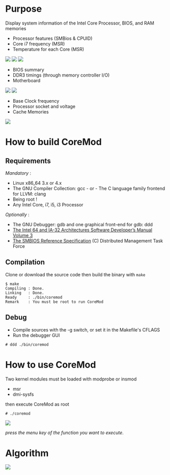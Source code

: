 # Purpose
Display system information of the Intel Core Processor, BIOS, and RAM memories 
* Processor features (SMBios & CPUID) 
* Core i7 frequency (MSR) 
* Temperature for each Core (MSR) 

![](http://blog.cyring.free.fr/wp-content/uploads/2012/09/CyrIng_coremod_screen18.jpg)
![](http://blog.cyring.free.fr/wp-content/uploads/2012/09/CyrIng_coremod_screen19.jpg)
![](http://blog.cyring.free.fr/wp-content/uploads/2012/07/CyrIng_coremod_screen12.jpg)

* BIOS summary 
* DDR3 timings (through memory controller I/O) 
* Motherboard 

![](http://blog.cyring.free.fr/wp-content/uploads/2012/07/CyrIng_coremod_screen17.jpg)
![](http://blog.cyring.free.fr/wp-content/uploads/2012/09/CyrIng_coremod_screen20.jpg)

* Base Clock frequency 
* Processor socket and voltage 
* Cache Memories 

![](http://blog.cyring.free.fr/wp-content/uploads/2012/07/CyrIng_coremod_screen11.jpg)

# How to build CoreMod
## Requirements
_Mandatory_ :
* Linux x86_64 3.x or 4.x
* The GNU Compiler Collection: gcc - or - The C language family frontend for LLVM: clang
* Being root !
* Any Intel Core, i7, i5, i3 Processor

_Optionally_ :
* The GNU Debugger: gdb and one graphical front-end for gdb: ddd
* [The Intel 64 and IA-32 Architectures Software Developer’s Manual Volume 3](http://www.intel.com/content/www/us/en/processors/architectures-software-developer-manuals.html)
* [The SMBIOS Reference Specification](http://www.dmtf.org/standards/smbios) (C) Distributed Management Task Force

## Compilation
Clone or download the source code then build the binary with ```make``` 
```
$ make
Compiling : Done.
Linking   : Done.
Ready     : ./bin/coremod
Remark    : You must be root to run CoreMod
```
## Debug
* Compile sources with the -g switch, or set it in the Makefile's CFLAGS
* Run the debugger GUI
```
# ddd ./bin/coremod
```
# How to use CoreMod
Two kernel modules must be loaded with modprobe or insmod
* msr
* dmi-sysfs

then execute CoreMod as root
```
# ./coremod
```

![](http://blog.cyring.free.fr/wp-content/uploads/2012/07/CyrIng_coremod_screen12.jpg)

_press the menu key of the function you want to execute_.

# Algorithm

![](http://blog.cyring.free.fr/images/CoreMod_algorithm.png)

